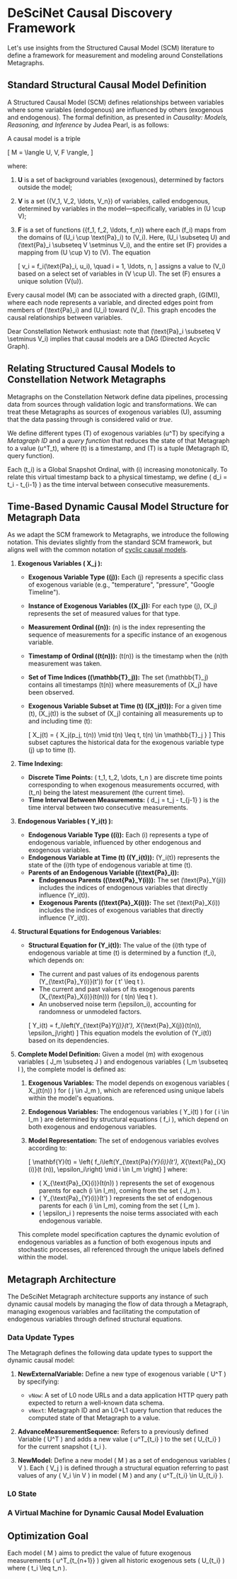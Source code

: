 # DeSciNet Causal Discovery Framework

Let's use insights from the Structured Causal Model (SCM) literature to define a framework for measurement and modeling around Constellations Metagraphs.

## Standard Structural Causal Model Definition

A Structured Causal Model (SCM) defines relationships between variables where some variables (endogenous) are influenced by others (exogenous and endogenous). The formal definition, as presented in *Causality: Models, Reasoning, and Inference* by Judea Pearl, is as follows:

A causal model is a triple

\[ M = \langle U, V, F \rangle, \]

where:

1. **U** is a set of background variables (exogenous), determined by factors outside the model;
2. **V** is a set \(\{V_1, V_2, \ldots, V_n\}\) of variables, called endogenous, determined by variables in the model—specifically, variables in \(U \cup V\);
3. **F** is a set of functions \(\{f_1, f_2, \ldots, f_n\}\) where each \(f_i\) maps from the domains of \(U_i \cup \text{Pa}_i\) to \(V_i\). Here, \(U_i \subseteq U\) and \(\text{Pa}_i \subseteq V \setminus V_i\), and the entire set \(F\) provides a mapping from \(U \cup V\) to \(V\). The equation

   \[
   v_i = f_i(\text{Pa}_i, u_i), \quad i = 1, \ldots, n,
   \]
   assigns a value to \(V_i\) based on a select set of variables in \(V \cup U\). The set \(F\) ensures a unique solution \(V(u)\).

Every causal model \(M\) can be associated with a directed graph, \(G(M)\), where each node represents a variable, and directed edges point from members of \(\text{Pa}_i\) and \(U_i\) toward \(V_i\). This graph encodes the causal relationships between variables.

Dear Constellation Network enthusiast: note that \(\text{Pa}_i \subseteq V \setminus V_i\) implies that causal models are a DAG (Directed Acyclic Graph).

## Relating Structured Causal Models to Constellation Network Metagraphs

Metagraphs on the Constellation Network define data pipelines, processing data from sources through validation logic and transformations. We can treat these Metagraphs as sources of exogenous variables \(U\), assuming that the data passing through is considered valid or _true_.

We define different types \(T\) of exogenous variables \(u^T\) by specifying a _Metagraph ID_ and a _query function_ that reduces the state of that Metagraph to a value \(u^T_t\), where \(t\) is a timestamp, and \(T\) is a tuple (Metagraph ID, query function).

Each \(t_i\) is a Global Snapshot Ordinal, with \(i\) increasing monotonically. To relate this virtual timestamp back to a physical timestamp, we define \( d_i = t_i - t_{i-1} \) as the time interval between consecutive measurements.

## Time-Based Dynamic Causal Model Structure for Metagraph Data

As we adapt the SCM framework to Metagraphs, we introduce the following notation. This deviates slightly from the standard SCM framework, but aligns well with the common notation of [cyclic causal models](https://arxiv.org/pdf/1611.06221).

1. **Exogenous Variables \( X_j \):**
   - **Exogenous Variable Type (\(j\)):** Each \(j\) represents a specific class of exogenous variable (e.g., "temperature", "pressure", "Google Timeline").
   - **Instance of Exogenous Variables (\(X_j\)):** For each type \(j\), \(X_j\) represents the set of measured values for that type.
   - **Measurement Ordinal (\(n\)):** \(n\) is the index representing the sequence of measurements for a specific instance of an exogenous variable.
   - **Timestamp of Ordinal (\(t(n)\)):** \(t(n)\) is the timestamp when the \(n\)th measurement was taken.
   - **Set of Time Indices (\(\mathbb{T}_j\)):** The set \(\mathbb{T}_j\) contains all timestamps \(t(n)\) where measurements of \(X_j\) have been observed.
   - **Exogenous Variable Subset at Time \(t\) (\(X_j(t)\)):** For a given time \(t\), \(X_j(t)\) is the subset of \(X_j\) containing all measurements up to and including time \(t\):

     \[
     X_j(t) = \{ X_j(p_j, t(n)) \mid t(n) \leq t, t(n) \in \mathbb{T}_j \}
     \]
     This subset captures the historical data for the exogenous variable type \(j\) up to time \(t\).

2. **Time Indexing:**
   - **Discrete Time Points:** \( t_1, t_2, \dots, t_n \) are discrete time points corresponding to when exogenous measurements occurred, with \(t_n\) being the latest measurement (the current time).
   - **Time Interval Between Measurements:** \( d_j = t_j - t_{j-1} \) is the time interval between two consecutive measurements.

3. **Endogenous Variables \( Y_i(t) \):**
   - **Endogenous Variable Type (\(i\)):** Each \(i\) represents a type of endogenous variable, influenced by other endogenous and exogenous variables.
   - **Endogenous Variable at Time \(t\) (\(Y_i(t)\)):** \(Y_i(t)\) represents the state of the \(i\)th type of endogenous variable at time \(t\).
   - **Parents of an Endogenous Variable (\(\text{Pa}_i\)):**
     - **Endogenous Parents (\(\text{Pa}_Y(i)\)):** The set \(\text{Pa}_Y(ji)\) includes the indices of endogenous variables that directly influence \(Y_i(t)\).
     - **Exogenous Parents (\(\text{Pa}_X(i)\)):** The set \(\text{Pa}_X(i)\) includes the indices of exogenous variables that directly influence \(Y_i(t)\).

4. **Structural Equations for Endogenous Variables:**
   - **Structural Equation for \(Y_i(t)\):** The value of the \(i\)th type of endogenous variable at time \(t\) is determined by a function \(f_i\), which depends on:
     - The current and past values of its endogenous parents \(Y_{\text{Pa}_Y(i)}(t')\) for \( t' \leq t \).
     - The current and past values of its exogenous parents \(X_{\text{Pa}_X(i)}(t(n))\) for \( t(n) \leq t \).
     - An unobserved noise term \(\epsilon_i\), accounting for randomness or unmodeled factors.

     \[
     Y_i(t) = f_i\left(Y_{\text{Pa}_Y(j)}(t'), X_{\text{Pa}_X(j)}(t(n)), \epsilon_j\right)
     \]
     This equation models the evolution of \(Y_i(t)\) based on its dependencies.

5. **Complete Model Definition:**
   Given a model \(m\) with exogenous variables \( J_m \subseteq J \) and endogenous      variables \( I_m \subseteq I \), the complete model is defined as:
   
   1. **Exogenous Variables:** The model depends on exogenous variables \( X_j(t(n)) \) for \( j \in J_m \),  which     are referenced using unique labels within the model's equations.
   
   2. **Endogenous Variables:** The endogenous variables \( Y_i(t) \) for \( i \in I_m \) are determined by      structural equations \( f_i \), which depend on both exogenous and endogenous  variables.
   
   3. **Model Representation:**
      The set of endogenous variables evolves according to:
   
      \[
      \mathbf{Y}(t) = \left\{ f_i\left(Y_{\text{Pa}_{Y}(i)}(t'), X_{\text{Pa}_{X}(i)}(t (n)),     \epsilon_i\right) \mid i \in I_m \right\}
      \]
      where:
      - \( X_{\text{Pa}_{X}(i)}(t(n)) \) represents the set of exogenous parents for each  \(i     \in I_m\), coming from the set \( J_m \).
      - \( Y_{\text{Pa}_{Y}(i)}(t') \) represents the set of endogenous parents for each \(i     \in I_m\), coming from the set \( I_m \).
      - \( \epsilon_i \) represents the noise terms associated with each endogenous  variable.

   This complete model specification captures the dynamic evolution of endogenous variables as a function of both exogenous inputs and stochastic processes, all referenced through the unique labels defined within the model.

## Metagraph Architecture

The DeSciNet Metagraph architecture supports any instance of such dynamic causal models by managing the flow of data through a Metagraph, managing exogenous variables and facilitating the computation of endogenous variables through defined structural equations.

### Data Update Types

The Metagraph defines the following data update types to support the dynamic causal model:

1. **NewExternalVariable:** Define a new type of exogenous variable \( U^T \) by specifying:
   - `vNow`: A set of L0 node URLs and a data application HTTP query path expected to return a well-known data schema.
   - `vNext`: Metagraph ID and an L0+L1 query function that reduces the computed state of that Metagraph to a value.

2. **AdvanceMeasurementSequence:** Refers to a previously defined Variable \( U^T \) and adds a new value \( u^T_{t_i} \) to the set \( U_{t_i} \) for the current snapshot \( t_i \).

3. **NewModel:** Define a new model \( M \) as a set of endogenous variables \( V \). Each \( V_j \) is defined through a structural equation referring to past values of any \( V_i \in V \) in model \( M \) and any \( u^T_{t_i} \in U_{t_i} \).

### L0 State

### A Virtual Machine for Dynamic Causal Model Evaluation


## Optimization Goal

Each model \( M \) aims to predict the value of future exogenous measurements \( u^T_{t_{n+1}} \) given all historic exogenous sets \( U_{t_i} \) where \( t_i \leq t_n \).
